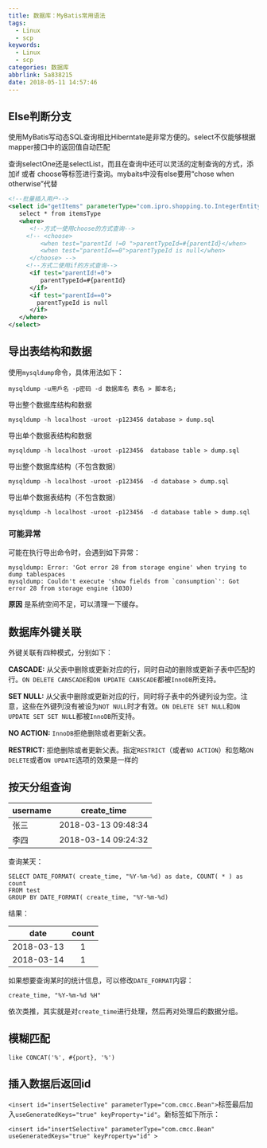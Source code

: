 ```yaml
---
title: 数据库：MyBatis常用语法
tags:
  - Linux
  - scp
keywords:
  - Linux
  - scp
categories: 数据库
abbrlink: 5a838215
date: 2018-05-11 14:57:46
---
```


## Else判断分支

使用MyBatis写动态SQL查询相比Hiberntate是非常方便的。select不仅能够根据mapper接口中的返回值自动匹配

查询selectOne还是selectList，而且在查询中还可以灵活的定制查询的方式，添加if 或者 choose等标签进行查询。mybaits中没有else要用“chose when otherwise”代替


```xml
<!--批量插入用户-->
<select id="getItems" parameterType="com.ipro.shopping.to.IntegerEntity" resultType="itemsType">  
   select * from itemsType  
   <where>  
      <!--方式一使用choose的方式查询-->  
     <!-- <choose>  
         <when test="parentId !=0 ">parentTypeId=#{parentId}</when>  
         <when test="parentId==0">parentTypeId is null</when>  
      </choose> -->  
     <!--方式二使用if的方式查询-->  
      <if test="parentId!=0">  
         parentTypeId=#{parentId}  
      </if>  
      <if test="parentId==0">  
        parentTypeId is null  
      </if>  
   </where>  
</select>
```
<!--more-->
## 导出表结构和数据

使用`mysqldump`命令，具体用法如下：

```
mysqldump -u用戶名 -p密码 -d 数据库名 表名 > 脚本名;
```
导出整个数据库结构和数据

```
mysqldump -h localhost -uroot -p123456 database > dump.sql
```

导出单个数据表结构和数据

```
mysqldump -h localhost -uroot -p123456  database table > dump.sql
```

导出整个数据库结构（不包含数据）

```
mysqldump -h localhost -uroot -p123456  -d database > dump.sql
```

导出单个数据表结构（不包含数据）

```
mysqldump -h localhost -uroot -p123456  -d database table > dump.sql
```

### 可能异常
可能在执行导出命令时，会遇到如下异常：

```
mysqldump: Error: 'Got error 28 from storage engine' when trying to dump tablespaces
mysqldump: Couldn't execute 'show fields from `consumption`': Got error 28 from storage engine (1030)
```

**原因** 是系统空间不足，可以清理一下缓存。

## 数据库外键关联
外键关联有四种模式，分别如下：

**CASCADE:** 从父表中删除或更新对应的行，同时自动的删除或更新子表中匹配的行。`ON DELETE CANSCADE`和`ON UPDATE CANSCADE`都被`InnoDB`所支持。

**SET NULL:** 从父表中删除或更新对应的行，同时将子表中的外键列设为空。注意，这些在外键列没有被设为`NOT NULL`时才有效。`ON DELETE SET NULL`和`ON UPDATE SET SET NULL`都被`InnoDB`所支持。

**NO ACTION:** `InnoDB`拒绝删除或者更新父表。

**RESTRICT:** 拒绝删除或者更新父表。指定`RESTRICT`（或者`NO ACTION`）和忽略`ON DELETE`或者`ON UPDATE`选项的效果是一样的

## 按天分组查询
| username   | create_time  |  
| --------   | :-----:  | 
| 张三        | 2018-03-13 09:48:34      | 
| 李四        | 2018-03-14 09:24:32      | 

查询某天：

```mysql
SELECT DATE_FORMAT( create_time, "%Y-%m-%d) as date, COUNT( * ) as count
FROM test
GROUP BY DATE_FORMAT( create_time, "%Y-%m-%d) 
```
结果：

| date   | count  |  
| --------   | :-----:  | 
| 2018-03-13 |  1      | 
| 2018-03-14 |  1      | 

如果想要查询某时的统计信息，可以修改`DATE_FORMAT`内容：

`
create_time, "%Y-%m-%d %H"
`

依次类推，其实就是对`create_time`进行处理，然后再对处理后的数据分组。

## 模糊匹配
```
like CONCAT('%', #{port}, '%')
```

## 插入数据后返回id

`<insert id="insertSelective" parameterType="com.cmcc.Bean">`标签最后加入`useGeneratedKeys="true" keyProperty="id"`。新标签如下所示：

```
<insert id="insertSelective" parameterType="com.cmcc.Bean" useGeneratedKeys="true" keyProperty="id" >
```